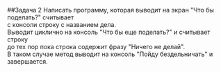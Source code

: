 ##Задача 2
Написать программу, которая выводит на экран "Что бы поделать?" считывает </br>
с консоли строку с названием дела. </br>
Выводит циклично на консоль "Что бы еще поделать?" и считывает строку </br>
до тех пор пока строка содержит фразу "Ничего не делай". </br>
В таком случае метод выводит на консоль "Пойду бездельничать" и завершается. </br>
